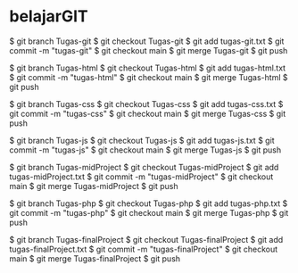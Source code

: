 # belajarGIT

$ git branch Tugas-git
$ git checkout Tugas-git
$ git add tugas-git.txt
$ git commit -m "tugas-git"
$ git checkout main
$ git merge Tugas-git
$ git push

$ git branch Tugas-html
$ git checkout Tugas-html
$ git add tugas-html.txt
$ git commit -m "tugas-html"
$ git checkout main
$ git merge Tugas-html
$ git push

$ git branch Tugas-css
$ git checkout Tugas-css
$ git add tugas-css.txt
$ git commit -m "tugas-css"
$ git checkout main
$ git merge Tugas-css
$ git push

$ git branch Tugas-js
$ git checkout Tugas-js
$ git add tugas-js.txt
$ git commit -m "tugas-js"
$ git checkout main
$ git merge Tugas-js
$ git push

$ git branch Tugas-midProject
$ git checkout Tugas-midProject
$ git add tugas-midProject.txt
$ git commit -m "tugas-midProject"
$ git checkout main
$ git merge Tugas-midProject
$ git push

$ git branch Tugas-php
$ git checkout Tugas-php
$ git add tugas-php.txt
$ git commit -m "tugas-php"
$ git checkout main
$ git merge Tugas-php
$ git push

$ git branch Tugas-finalProject
$ git checkout Tugas-finalProject
$ git add tugas-finalProject.txt
$ git commit -m "tugas-finalProject"
$ git checkout main
$ git merge Tugas-finalProject
$ git push